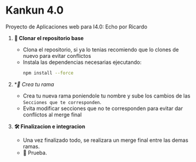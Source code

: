 # Kankun 4.0

Proyecto de Aplicaciones web para I4.0: Echo por Ricardo

1. **🔗 Clonar el repositorio base**
   - Clona el repositorio, si ya lo tenias recomiendo que lo clones de nuevo para evitar conflictos
   - Instala las dependencias necesarias ejecutando:
     ```sh
     npm install --force
     ```

2. **📂 Crea tu rama*
   - Crea tu nueva rama poniendole tu nombre y sube los cambios de las `Secciones que te corresponden`.
   - Evita modificar secciones que no te corresponden para evitar dar conflictos al merge final

3. **🛠️ Finalizacion e integracion**
   - Una vez finalizado todo, se realizara un merge final entre las demas ramas.
   - 🔄 Prueba.
